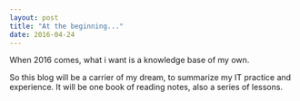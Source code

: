 ```yaml
---
layout: post
title: "At the beginning..."
date: 2016-04-24
---
```


When 2016 comes, what i want is a knowledge base of my own.  

So this blog will be a carrier of my dream, to summarize my IT practice and experience. It will be one book of reading notes, also a series of lessons.
